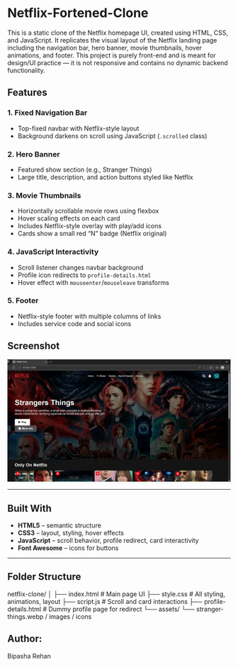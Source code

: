 # Netflix-Fortened-Clone
This is a static clone of the Netflix homepage UI, created using HTML, CSS, and JavaScript. It replicates the visual layout of the Netflix landing page including the navigation bar, hero banner, movie thumbnails, hover animations, and footer. This project is purely front-end and is meant for design/UI practice — it is not responsive and contains no dynamic backend functionality.

##  Features

###  1. Fixed Navigation Bar
- Top-fixed navbar with Netflix-style layout
- Background darkens on scroll using JavaScript (`.scrolled` class)

###  2. Hero Banner
- Featured show section (e.g., Stranger Things)
- Large title, description, and action buttons styled like Netflix

###  3. Movie Thumbnails
- Horizontally scrollable movie rows using flexbox
- Hover scaling effects on each card
- Includes Netflix-style overlay with play/add icons
- Cards show a small red “N” badge (Netflix original)

###  4. JavaScript Interactivity
- Scroll listener changes navbar background
- Profile icon redirects to `profile-details.html`
- Hover effect with `mouseenter`/`mouseleave` transforms

###  5. Footer
- Netflix-style footer with multiple columns of links
- Includes service code and social icons


##  Screenshot

![Netflix Clone UI](Screenshot%202025-07-31%20233312.png)


---

##  Built With

- **HTML5** – semantic structure
- **CSS3** – layout, styling, hover effects
- **JavaScript** – scroll behavior, profile redirect, card interactivity
- **Font Awesome** – icons for buttons

---

##  Folder Structure
netflix-clone/
│
├── index.html # Main page UI
├── style.css # All styling, animations, layout
├── script.js # Scroll and card interactions
├── profile-details.html # Dummy profile page for redirect
└── assets/
└── stranger-things.webp / images / icons

## Author:
Bipasha Rehan


